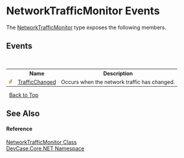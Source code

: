 # NetworkTrafficMonitor Events
 

The <a href="T_DevCase_Core_NET_NetworkTrafficMonitor">NetworkTrafficMonitor</a> type exposes the following members.


## Events
&nbsp;<table><tr><th></th><th>Name</th><th>Description</th></tr><tr><td>![Public event](media/pubevent.gif "Public event")</td><td><a href="E_DevCase_Core_NET_NetworkTrafficMonitor_TrafficChanged">TrafficChanged</a></td><td>
Occurs when the network traffic has changed.</td></tr></table>&nbsp;
<a href="#networktrafficmonitor-events">Back to Top</a>

## See Also


#### Reference
<a href="T_DevCase_Core_NET_NetworkTrafficMonitor">NetworkTrafficMonitor Class</a><br /><a href="N_DevCase_Core_NET">DevCase.Core.NET Namespace</a><br />